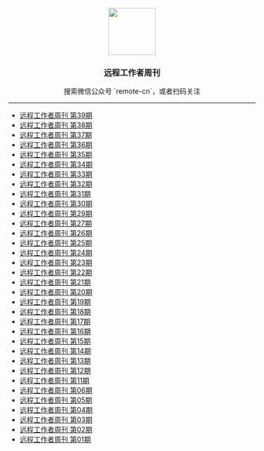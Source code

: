 <p align="center">
  <img src="https://github.com/greatghoul/remote-working/blob/master/assets/qrcode-wechat.jpg?raw=true" alt="" width="96" height="96">
  <h3 align="center">远程工作者周刊</h3>
</p>
<p align="center">搜索微信公众号 `remote-cn`，或者扫码关注</p>

----

- [远程工作者周刊 第39期](weekly/issue-39.md)
- [远程工作者周刊 第38期](weekly/issue-38.md)
- [远程工作者周刊 第37期](weekly/issue-37.md)
- [远程工作者周刊 第36期](weekly/issue-36.md)
- [远程工作者周刊 第35期](weekly/issue-35.md)
- [远程工作者周刊 第34期](weekly/issue-34.md)
- [远程工作者周刊 第33期](weekly/issue-33.md)
- [远程工作者周刊 第32期](weekly/issue-32.md)
- [远程工作者周刊 第31期](weekly/issue-31.md)
- [远程工作者周刊 第30期](weekly/issue-30.md)
- [远程工作者周刊 第29期](weekly/issue-29.md)
- [远程工作者周刊 第27期](weekly/issue-27.md)
- [远程工作者周刊 第26期](weekly/issue-26.md)
- [远程工作者周刊 第25期](weekly/issue-25.md)
- [远程工作者周刊 第24期](weekly/issue-24.md)
- [远程工作者周刊 第23期](weekly/issue-23.md)
- [远程工作者周刊 第22期](weekly/issue-22.md)
- [远程工作者周刊 第21期](weekly/issue-21.md)
- [远程工作者周刊 第20期](weekly/issue-20.md)
- [远程工作者周刊 第19期](weekly/issue-19.md)
- [远程工作者周刊 第18期](weekly/issue-18.md)
- [远程工作者周刊 第17期](weekly/issue-17.md)
- [远程工作者周刊 第16期](weekly/issue-16.md)
- [远程工作者周刊 第15期](weekly/issue-15.md)
- [远程工作者周刊 第14期](weekly/issue-14.md)
- [远程工作者周刊 第13期](weekly/issue-13.md)
- [远程工作者周刊 第12期](weekly/issue-12.md)
- [远程工作者周刊 第11期](weekly/issue-11.md)
- [远程工作者周刊 第06期](weekly/issue-06.md)
- [远程工作者周刊 第05期](weekly/issue-05.md)
- [远程工作者周刊 第04期](weekly/issue-04.md)
- [远程工作者周刊 第03期](weekly/issue-03.md)
- [远程工作者周刊 第02期](weekly/issue-02.md)
- [远程工作者周刊 第01期](weekly/issue-01.md)
